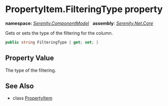# PropertyItem.FilteringType property
**namespace:** *[Serenity.ComponentModel](../../README.md#serenity.componentmodel-namespace)*   **assembly**: *[Serenity.Net.Core](../../README.md)*

Gets or sets the type of the filtering for the column.

```csharp
public string FilteringType { get; set; }
```

## Property Value

The type of the filtering.

## See Also

* class [PropertyItem](../PropertyItem.md)
